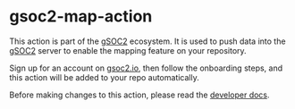 # gsoc2-map-action

This action is part of the [gSOC2](https://gsoc2.io) ecosystem. It is used to push data into
the [gSOC2](https://gsoc2.io) server to enable the mapping feature on your repository.

Sign up for an account on [gsoc2.io](https://gsoc2.io/), then follow the onboarding steps, and this action will be added to your repo automatically.

Before making changes to this action, please read the [developer docs](./DEVELOPER.md).
